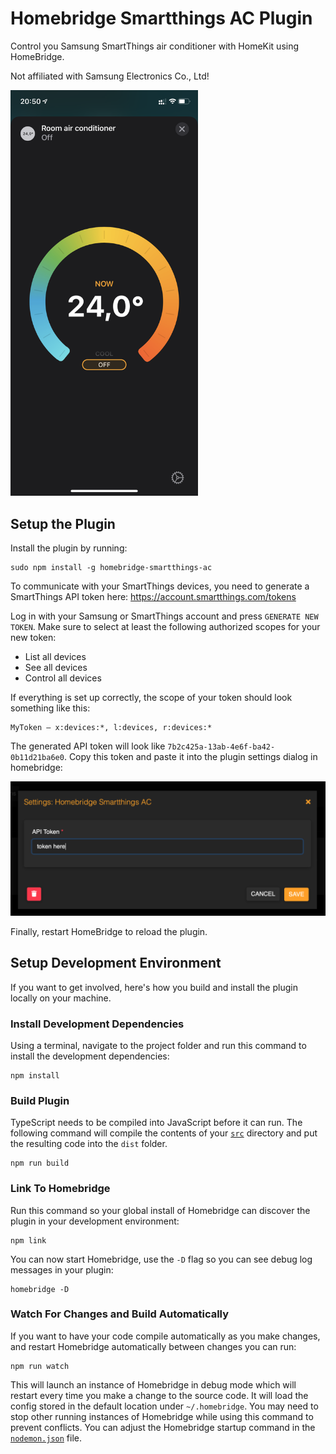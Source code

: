 # Homebridge Smartthings AC Plugin

Control you Samsung SmartThings air conditioner with HomeKit using HomeBridge.

Not affiliated with Samsung Electronics Co., Ltd!

<img src="assets/homekit_ac.png" width="300">

## Setup the Plugin

Install the plugin by running:

    sudo npm install -g homebridge-smartthings-ac

To communicate with your SmartThings devices, you need to generate a SmartThings API token here: https://account.smartthings.com/tokens

Log in with your Samsung or SmartThings account and press `GENERATE NEW TOKEN`. Make sure to select at least the following authorized scopes for your new token:

* List all devices
* See all devices
* Control all devices 

If everything is set up correctly, the scope of your token should look something like this:

    MyToken — x:devices:*, l:devices, r:devices:*
    
The generated API token will look like `7b2c425a-13ab-4e6f-ba42-0b11d21ba6e0`. Copy this token and paste it into the plugin settings dialog in homebridge:

![Settings](assets/settings.png)

Finally, restart HomeBridge to reload the plugin.

## Setup Development Environment

If you want to get involved, here's how you build and install the plugin locally on your machine.

### Install Development Dependencies

Using a terminal, navigate to the project folder and run this command to install the development dependencies:

```
npm install
```

### Build Plugin

TypeScript needs to be compiled into JavaScript before it can run. The following command will compile the contents of your [`src`](./src) directory and put the resulting code into the `dist` folder.

```
npm run build
```

### Link To Homebridge

Run this command so your global install of Homebridge can discover the plugin in your development environment:

```
npm link
```

You can now start Homebridge, use the `-D` flag so you can see debug log messages in your plugin:

```
homebridge -D
```

### Watch For Changes and Build Automatically

If you want to have your code compile automatically as you make changes, and restart Homebridge automatically between changes you can run:

```
npm run watch
```

This will launch an instance of Homebridge in debug mode which will restart every time you make a change to the source code. It will load the config stored in the default location under `~/.homebridge`. You may need to stop other running instances of Homebridge while using this command to prevent conflicts. You can adjust the Homebridge startup command in the [`nodemon.json`](./nodemon.json) file.
